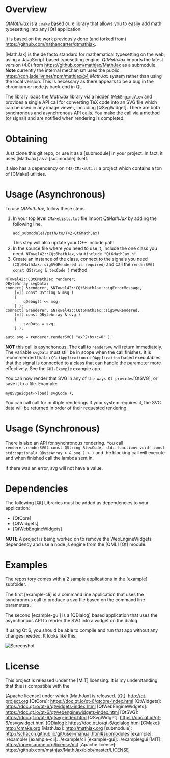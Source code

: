 
# Overview

*QtMathJax* is a `cmake` based `Qt 6` library that allows you to easily add
math typesetting into any [Qt] application.

It is based on the work previously done (and forked from) 
https://github.com/nathancarter/qtmathjax.

[MathJax] is the de facto standard for mathematical typesetting on
the web, using a JavaScript-based typesetting engine.
*QtMathJax* imports the latest version (4.0) from https://github.com/mathjax/MathJax
as a submodule.  **Note** currently the internal mechanism uses
the public https://cdn.jsdelivr.net/npm/mathjax@4 *MathJax* system rather
than using the local version.  This is necessary as there appears to be a 
bug in the chromium or node.js back-end in Qt.

The library loads the *MathJax* library via a hidden `QWebEngineView` and provides
a single API call for converting TeX code into an SVG file which can be used in any
image viewer, including [QSvgWidget].  There are both synchronous and asynchronous API calls.
You make the call via a method (or signal) and are notified when rendering is completed.

# Obtaining

Just clone this git repo, or use it as a [submodule] in your
project.  In fact, it uses [MathJax] as a [submodule] itself.

It also has a dependency on `T42-CMakeUtils` a project which contains 
a ton of [CMake] utilities.

# Usage (Asynchronous)

To use *QtMathJax*, follow these steps.

1. In your top level `CMakeLists.txt` file import *QtMathJax* by adding the following
   line.
   ```
   add_submodule(/path/to/T42-Qt6MathJax)
   
   ```
   This step will also update your C++ include path
2. In the source file where you need to use it, include the one
   class you need, `NTowel42::CQt6MathJax`, via `#include "Qt6MathJax.h"`.
3. Create an instance of the class, connect to the signals you need (`CQt6MathJax::sigSVGRendered is required`)
    and call the `renderSVG( const QString & texCode )` method.

```
NTowel42::CQt6MathJax renderer;  
QByteArray svgData;
connect( &renderer, &NTowel42::CQt6MathJax::sigErrorMessage,
    [=]( const QString & msg )
    {
        qDebug() << msg;
    } );
connect( &renderer, &NTowel42::CQt6MathJax::sigSVGRendered,
    [=]( const QByteArray & svg )
    {
        svgData = svg;
    } );
    
auto svg = renderer.renderSVG( "ax^2+bx+c=0" );
```

**NOT** this call is asynchonous, The call to `renderSVG` will return immediately.  The variable 
`svgData` must still be in scope when the call finishes.  It is recommended that in `QGuiApplication` 
or `QApplication` based executables, that the signal is connected to a class that can handle the parameter more effectively.
See the `GUI-Example` example app.

You can now render that SVG in any of
`the ways Qt provides`[QtSVG], or save it to a file.  Example:

```
myQSvgWidget->load( svgCode );
```

You can call call for multiple renderings if your system requires it, the SVG data will be returned
in order of their requested rendering.

# Usage (Synchronous)

There is also an API for synchronous rendering.  You call 
```renderer.renderSVG( const QString &texCode, std::function< void( const std::optional< QByteArray > & svg ) > )```
and the blocking call will execute and when finished call the lambda sent in.

If there was an error, svg will not have a value.

# Dependencies
The following [Qt] Libraries must be added as dependencies to your application:
* [QtCore]
* [QtWidgets]
* [QtWebEngineWidgets]

**NOTE** A project is being worked on to remove the WebEngineWidgets dependency and use a node.js engine from
the [QML] [Qt] module.

# Examples

The repository comes with a 2 sample applications in the [example] subfolder.

The first [example-cli] is a command line application that uses the synchronous 
call to produce a svg file based on the command line parameters.

The second [example-gui] is a [QDialog] based application that uses the asynchonous API to
render the SVG into a widget on the dialog.  

If using Qt 6, you should be able to compile and run that app
without any changes needed.  It looks like this:

![Screenshot](./screenshot.png)

# License

This project is released under the [MIT] licensing.
It is my understanding that this is compatible with the


[Apache license] under which [MathJax] is released.
[Qt]:                 http://qt-project.org
[QtCore]:             https://doc.qt.io/qt-6/qtcore-index.html
[QtWidgets]:          https://doc.qt.io/qt-6/qtwidgets-index.html
[QtWebEngineWidgets]: https://doc.qt.io/qt-6/qtwebenginewidgets-index.html
[QtSVG]:              https://doc.qt.io/qt-6/qtsvg-index.html
[QSvgWidget]:         https://doc.qt.io/qt-6/qsvgwidget.html
[QDialog]:            https://doc.qt.io/qt-6/qdialog.html
[CMake]: http://cmake.org
[MathJax]: http://mathjax.org
[submodule]: http://schacon.github.io/git/user-manual.html#submodules
[example]: ./example/
[example-cli]: ./example/cli
[example-gui]: ./example/gui
[MIT]: https://opensource.org/license/mit
[Apache license]: https://github.com/mathjax/MathJax/blob/master/LICENSE

